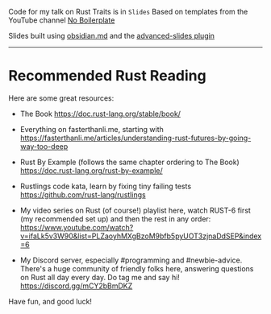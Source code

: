 Code for my talk on Rust Traits is in `Slides`
Based on templates from the YouTube channel [No Boilerplate](https://www.youtube.com/c/NoBoilerplate)

Slides built using [obsidian.md](https://obsidian.md/) and the [advanced-slides plugin](https://github.com/MSzturc/obsidian-advanced-slides)

---

# Recommended Rust Reading

Here are some great resources:

- The Book
https://doc.rust-lang.org/stable/book/

- Everything on fasterthanli.me, starting with
https://fasterthanli.me/articles/understanding-rust-futures-by-going-way-too-deep

- Rust By Example (follows the same chapter ordering to The Book)
https://doc.rust-lang.org/rust-by-example/

- Rustlings code kata, learn by fixing tiny failing tests
https://github.com/rust-lang/rustlings

- My video series on Rust (of course!) playlist here, watch RUST-6 first (my recommended set up) and then the rest in any order:
https://www.youtube.com/watch?v=ifaLk5v3W90&list=PLZaoyhMXgBzoM9bfb5pyUOT3zjnaDdSEP&index=6

- My Discord server, especially #programming and #newbie-advice. There's a huge community of friendly folks here, answering questions on Rust all day every day. Do tag me and say hi!
https://discord.gg/mCY2bBmDKZ

Have fun, and good luck!
